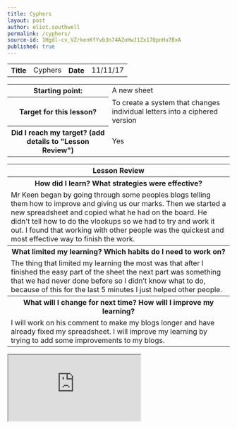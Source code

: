 ```yaml
---
title: Cyphers
layout: post
author: eliot.southwell
permalink: /cyphers/
source-id: 1Hgdl-cv_VZrkenKfYvb3n74AZoHwJ1Zx17QpnHu7BxA
published: true
---
```

<table class="table1">
  <tr>
    <th>Title</th>
    <td>Cyphers</td>
    <th>Date</th>
    <td>11/11/17</td>
  </tr>
</table>


<table class="table1">
  <tr>
    <th>Starting point:</th>
    <td>A new sheet</td>
  </tr>
  <tr>
    <th>Target for this lesson?</th>
    <td>To create a system that changes individual letters into a ciphered version</td>
  </tr>
  <tr>
    <th>Did I reach my target? 
(add details to "Lesson Review")</th>
    <td>Yes</td>
  </tr>
</table>


<table class="table1">
  <tr>
    <th>Lesson Review</th>
  </tr>
  <tr>
    <th>How did I learn? What strategies were effective? </th>
  </tr>
  <tr>
    <td>Mr Keen began by going through some peoples blogs telling them how to improve and giving us our marks. Then we started a new spreadsheet and copied what he had on the board. He didn't tell how to do the vlookups so we had to try and work it out. I found that working with other people was the quickest and most effective way to finish the work.</td>
  </tr>
  <tr>
    <th>What limited my learning? Which habits do I need to work on? </th>
  </tr>
  <tr>
    <td>The thing that limited my learning the most was that after I finished the easy part of the sheet the next part was something that we had never done before so I didn’t know what to do, because of this for the last 5 minutes I just helped other people.</td>
  </tr>
  <tr>
    <th>What will I change for next time? How will I improve my learning?</th>
  </tr>
  <tr>
    <td>I will work on his comment to make my blogs longer and have already fixed my spreadsheet. I will improve my learning by trying to add some improvements to my blogs.</td>
  </tr>
</table>

<iframe src="https://docs.google.com/spreadsheets/d/e/2PACX-1vT8VuMv-9ZN4Sebu2RYMu0VNkM-hJN2hW_CpMWN9vx-QMxe1UcKNMsbX7EeT_BlnEbkpfjZkr_Niewo/pubhtml?widget=true&amp;headers=false"></iframe>
